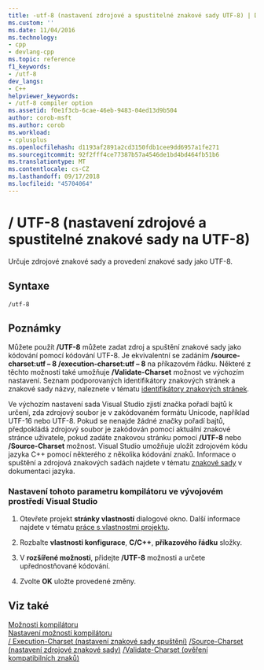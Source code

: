 ```yaml
---
title: -utf-8 (nastavení zdrojové a spustitelné znakové sady UTF-8) | Dokumentace Microsoftu
ms.custom: ''
ms.date: 11/04/2016
ms.technology:
- cpp
- devlang-cpp
ms.topic: reference
f1_keywords:
- /utf-8
dev_langs:
- C++
helpviewer_keywords:
- /utf-8 compiler option
ms.assetid: f0e1f3cb-6cae-46eb-9483-04ed13d9b504
author: corob-msft
ms.author: corob
ms.workload:
- cplusplus
ms.openlocfilehash: d1193af2891a2cd3150fdb1cee9dd6957a1fe271
ms.sourcegitcommit: 92f2fff4ce77387b57a4546de1bd4bd464fb51b6
ms.translationtype: MT
ms.contentlocale: cs-CZ
ms.lasthandoff: 09/17/2018
ms.locfileid: "45704064"
---
```

# <a name="utf-8-set-source-and-executable-character-sets-to-utf-8"></a>/ UTF-8 (nastavení zdrojové a spustitelné znakové sady na UTF-8)

Určuje zdrojové znakové sady a provedení znakové sady jako UTF-8.

## <a name="syntax"></a>Syntaxe

```
/utf-8
```

## <a name="remarks"></a>Poznámky

Můžete použít **/UTF-8** můžete zadat zdroj a spuštění znakové sady jako kódování pomocí kódování UTF-8. Je ekvivalentní se zadáním **/source-charset:utf – 8 /execution-charset:utf – 8** na příkazovém řádku. Některé z těchto možností také umožňuje **/Validate-Charset** možnost ve výchozím nastavení. Seznam podporovaných identifikátory znakových stránek a znakové sady názvy, naleznete v tématu [identifikátory znakových stránek](/windows/desktop/Intl/code-page-identifiers).

Ve výchozím nastavení sada Visual Studio zjistí značka pořadí bajtů k určení, zda zdrojový soubor je v zakódovaném formátu Unicode, například UTF-16 nebo UTF-8. Pokud se nenajde žádné značky pořadí bajtů, předpokládá zdrojový soubor je zakódován pomocí aktuální znakové stránce uživatele, pokud zadáte znakovou stránku pomocí **/UTF-8** nebo **/Source-Charset** možnost. Visual Studio umožňuje uložit zdrojovém kódu jazyka C++ pomocí některého z několika kódování znaků. Informace o spuštění a zdrojová znakových sadách najdete v tématu [znakové sady](../../cpp/character-sets.md) v dokumentaci jazyka.

### <a name="to-set-this-compiler-option-in-the-visual-studio-development-environment"></a>Nastavení tohoto parametru kompilátoru ve vývojovém prostředí Visual Studio

1. Otevřete projekt **stránky vlastností** dialogové okno. Další informace najdete v tématu [práce s vlastnostmi projektu](../../ide/working-with-project-properties.md).

1. Rozbalte **vlastnosti konfigurace**, **C/C++**, **příkazového řádku** složky.

1. V **rozšířené možnosti**, přidejte **/UTF-8** možnosti a určete upřednostňované kódování.

1. Zvolte **OK** uložte provedené změny.

## <a name="see-also"></a>Viz také

[Možnosti kompilátoru](../../build/reference/compiler-options.md)<br/>
[Nastavení možností kompilátoru](../../build/reference/setting-compiler-options.md)<br/>
[/ Execution-Charset (nastavení znakové sady spuštění)](../../build/reference/execution-charset-set-execution-character-set.md)
[/Source-Charset (nastavení zdrojové znakové sady)](../../build/reference/source-charset-set-source-character-set.md)
 [ /Validate-Charset (ověření kompatibilních znaků)](../../build/reference/validate-charset-validate-for-compatible-characters.md)